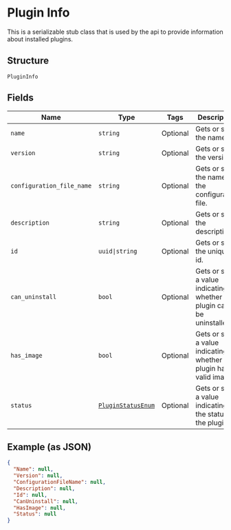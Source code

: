 
# Plugin Info

This is a serializable stub class that is used by the api to provide information about installed plugins.

## Structure

`PluginInfo`

## Fields

| Name | Type | Tags | Description |
|  --- | --- | --- | --- |
| `name` | `string` | Optional | Gets or sets the name. |
| `version` | `string` | Optional | Gets or sets the version. |
| `configuration_file_name` | `string` | Optional | Gets or sets the name of the configuration file. |
| `description` | `string` | Optional | Gets or sets the description. |
| `id` | `uuid\|string` | Optional | Gets or sets the unique id. |
| `can_uninstall` | `bool` | Optional | Gets or sets a value indicating whether the plugin can be uninstalled. |
| `has_image` | `bool` | Optional | Gets or sets a value indicating whether this plugin has a valid image. |
| `status` | [`PluginStatusEnum`](../../doc/models/plugin-status-enum.md) | Optional | Gets or sets a value indicating the status of the plugin. |

## Example (as JSON)

```json
{
  "Name": null,
  "Version": null,
  "ConfigurationFileName": null,
  "Description": null,
  "Id": null,
  "CanUninstall": null,
  "HasImage": null,
  "Status": null
}
```

